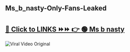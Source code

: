 
 ## Ms_b_nasty-Only-Fans-Leaked

# <h2><a href="https://clipsfans.com/Ms_b_nasty&ref=git">🔗 Click to LINKS ⏩⏩ 👉 🟢 Ms b nasty </a></h2>

<a href="https://clipsfans.com/Ms_b_nasty&ref=git" rel="nofollow" data-target="animated-image.originalLink"><img src="https://i.ibb.co.com/xMMVF88/686577567.gif" alt="Viral Video Original" style="max-width: 100%; display: inline-block;" data-target="animated-image.originalImage"></a>
